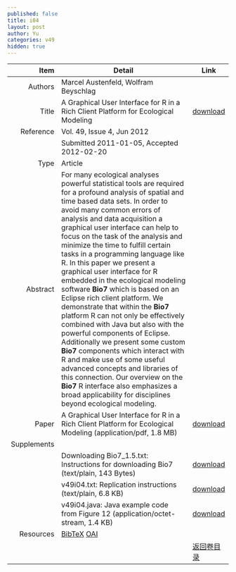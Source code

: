 ```yaml
---
published: false
title: i04
layout: post
author: Yu
categories: v49
hidden: true
---
```


| Item | Detail | Link |
|---:|---|---|
| Authors | Marcel Austenfeld, Wolfram Beyschlag| |
| Title |A Graphical User Interface for R in a Rich Client Platform for Ecological Modeling | [download](http://www.jstatsoft.org/v49/i04/paper) |
| Reference |Vol. 49, Issue 4, Jun 2012 | |
| | Submitted 2011-01-05, Accepted 2012-02-20| | 
| Type | Article| |
| Abstract | For many ecological analyses powerful statistical tools are required for a profound analysis of spatial and time based data sets. In order to avoid many common errors of analysis and data acquisition a graphical user interface can help to focus on the task of the analysis and minimize the time to fulfill certain tasks in a programming language like R. In this paper we present a graphical user interface for R embedded in the ecological modeling software <b>Bio7</b> which is based on an Eclipse rich client platform. We demonstrate that within the <b>Bio7</b> platform R can not only be effectively combined with Java but also with the powerful components of Eclipse. Additionally we present some custom <b>Bio7</b> components which interact with R and make use of some useful advanced concepts and libraries of this connection. Our overview on the <b>Bio7</b> R interface also emphasizes a broad applicability for disciplines beyond ecological modeling.| |
| Paper | A Graphical User Interface for R in a Rich Client Platform for Ecological Modeling  (application/pdf, 1.8 MB)| [download](http://www.jstatsoft.org/v49/i04/paper) |
| Supplements | | |
| |Downloading Bio7_1.5.txt: Instructions for downloading Bio7  (text/plain, 143 Bytes)|  [download](http://www.jstatsoft.org/v49/i04/supp/1) |
| |v49i04.txt: Replication instructions  (text/plain, 6.8 KB)|  [download](http://www.jstatsoft.org/v49/i04/supp/2) |
| |v49i04.java: Java example code from Figure 12  (application/octet-stream, 1.4 KB)|  [download](http://www.jstatsoft.org/v49/i04/supp/3) |
| Resources | [BibTeX](http://www.jstatsoft.org/v49/i04/bibtex) [OAI](http://www.jstatsoft.org/oai?verb=GetRecord&identifier=oai.jstatsoft/v49/i04&prefix=oai_dc)| |
| |  | [返回卷目录]({{site.baseurl}}/volume/v49.html) |
